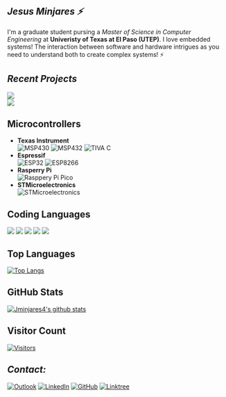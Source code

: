 ## ***Jesus Minjares :zap:***
I'm a graduate student pursing a *Master of Science in Computer Engineering* at **Univeristy of Texas at El Paso (UTEP)**. I love embedded systems! The interaction between software and hardware intrigues as you need to understand both to create complex systems! :zap: 

## ***Recent Projects***
<p align="left">
  <a href="https://github.com/JorgeMinjares/RC-Car">
    <img align="center" src="https://github-readme-stats.vercel.app/api/pin/?username=JorgeMinjares&repo=RC-Car&theme=react&layout=compact&hide_border=true" />
  </a> 
  <br>  
  <a href="https://github.com/jminjares4/QR-Code">
    <img align="center" src="https://github-readme-stats.vercel.app/api/pin/?username=jminjares4&repo=QR-Code&theme=react&layout=compact&hide_border=true" />
  </a>
</p>

## **Microcontrollers**
- **Texas Instrument** <br>
![MSP430](https://img.shields.io/static/v1?label=TI&logo=texas&message=MSP430&color=FF0000)
![MSP432](https://img.shields.io/static/v1?label=TI&message=MSP432&color=FF0000) 
![TIVA C](https://img.shields.io/static/v1?label=TI&message=TIVA%20C&color=FF0000)
- **Espressif** <br>
![ESP32](https://img.shields.io/static/v1?label=&logo=espressif&message=ESP32&color=000000)
![ESP8266](https://img.shields.io/static/v1?label=&logo=espressif&message=ESP8266&color=000000)
- **Rasperry Pi**<br>
![Rasppery Pi Pico](https://img.shields.io/static/v1?&message=Pico&color=A22846&logo=Raspberry+Pi&logoColor=FFFFFF&label=)
- **STMicroelectronics** <br>
![STMicroelectronics](https://img.shields.io/static/v1?style=flat&message=STM32F4&color=03234B&logo=STMicroelectronics&logoColor=FFFFFF&label=)

## **Coding Languages**

![](https://img.shields.io/badge/Code-C-informational?style=flat&logo=C&color=003B57)
![](https://img.shields.io/badge/Code-C++-informational?style=flat&logo=Cplusplus&color=61DAFB)
![](https://img.shields.io/badge/Code-Rust-informational?style=flat&logo=Rust&color=FF0000)
![](https://img.shields.io/badge/Code-Python-informational?style=flat&logo=Python&color=764ABC)
![](https://img.shields.io/badge/Code-Java-informational?style=flat&logo=Java&color=E34F26)
</br>

## **Top Languages**
[![Top Langs](https://github-readme-stats.vercel.app/api/top-langs/?username=jminjares4&layout=compact&hide=CMake,html,Assembly,Batchfile,Makefile,XS&theme=react&hide_border=true)](https://github.com/jminjares4/)

## **GitHub Stats** 
[![Jminjares4's github stats](https://github-readme-stats.vercel.app/api?username=jminjares4&theme=react&hide_border=true)](https://github.com/jminjares4)

## **Visitor Count**
[![Visitors](https://visitor-badge.glitch.me/badge?page_id=jminjares4.jminjares4)](https://github.com/jminjares4)

## ***Contact:***
[![Outlook](https://img.shields.io/badge/Microsoft_Outlook-0078D4?style=for-the-badge&logo=microsoft-outlook&logoColor=white&style=flat)](mailto:jminjares4@miners.utep.edu)  [![LinkedIn](https://img.shields.io/badge/LinkedIn-0077B5?style=for-the-badge&logo=linkedin&logoColor=white&style=flat)](https://www.linkedin.com/in/jesus-minjares-157a21195/) [![GitHub](https://img.shields.io/badge/GitHub-100000?style=for-the-badge&logo=github&logoColor=white&style=flat)](https://github.com/jminjares4) [![Linktree](https://img.shields.io/badge/linktree-39E09B?style=for-the-badge&logo=linktree&logoColor=white&style=flat)](https://linktr.ee/JesusMinjares)

